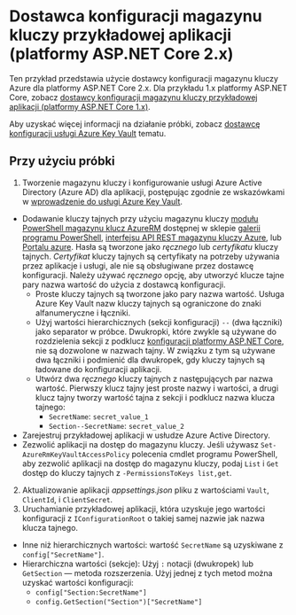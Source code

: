 # <a name="key-vault-configuration-provider-sample-application-aspnet-core-2x"></a>Dostawca konfiguracji magazynu kluczy przykładowej aplikacji (platformy ASP.NET Core 2.x)

Ten przykład przedstawia użycie dostawcy konfiguracji magazynu kluczy Azure dla platformy ASP.NET Core 2.x. Dla przykładu 1.x platformy ASP.NET Core, zobacz [dostawcy konfiguracji magazynu kluczy przykładowej aplikacji (platformy ASP.NET Core 1.x)](https://github.com/aspnet/Docs/tree/master/aspnetcore/security/key-vault-configuration/samples/basic-sample/1.x).

Aby uzyskać więcej informacji na działanie próbki, zobacz [dostawcę konfiguracji usługi Azure Key Vault](xref:security/key-vault-configuration) tematu.

## <a name="using-the-sample"></a>Przy użyciu próbki
1. Tworzenie magazynu kluczy i konfigurowanie usługi Azure Active Directory (Azure AD) dla aplikacji, postępując zgodnie ze wskazówkami w [wprowadzenie do usługi Azure Key Vault](https://azure.microsoft.com/documentation/articles/key-vault-get-started/).
  * Dodawanie kluczy tajnych przy użyciu magazynu kluczy [modułu PowerShell magazynu klucz AzureRM](/powershell/module/azurerm.keyvault) dostępnej w sklepie [galerii programu PowerShell](https://www.powershellgallery.com/packages/AzureRM.KeyVault), [interfejsu API REST magazynu kluczy Azure](/rest/api/keyvault/), lub [Portalu azure](https://portal.azure.com/). Hasła są tworzone jako *ręcznego* lub *certyfikatu* kluczy tajnych. *Certyfikat* kluczy tajnych są certyfikaty na potrzeby używania przez aplikacje i usługi, ale nie są obsługiwane przez dostawcę konfiguracji. Należy używać *ręcznego* opcję, aby utworzyć klucze tajne pary nazwa wartość do użycia z dostawcą konfiguracji.
    * Proste kluczy tajnych są tworzone jako pary nazwa wartość. Usługa Azure Key Vault nazw kluczy tajnych są ograniczone do znaki alfanumeryczne i łączniki.
    * Użyj wartości hierarchicznych (sekcji konfiguracji) `--` (dwa łączniki) jako separator w próbce. Dwukropki, które zwykle są używane do rozdzielenia sekcji z podklucz [konfiguracji platformy ASP.NET Core](xref:fundamentals/configuration/index), nie są dozwolone w nazwach tajny. W związku z tym są używane dwa łączniki i podmienić dla dwukropek, gdy kluczy tajnych są ładowane do konfiguracji aplikacji.
    * Utwórz dwa *ręcznego* kluczy tajnych z następujących par nazwa wartość. Pierwszy klucz tajny jest proste nazwy i wartości, a drugi klucz tajny tworzy wartość tajna z sekcji i podklucz nazwa klucza tajnego:
      * `SecretName`: `secret_value_1`
      * `Section--SecretName`: `secret_value_2`
  * Zarejestruj przykładowej aplikacji w usłudze Azure Active Directory.
  * Zezwolić aplikacji na dostęp do magazynu kluczy. Jeśli używasz `Set-AzureRmKeyVaultAccessPolicy` polecenia cmdlet programu PowerShell, aby zezwolić aplikacji na dostęp do magazynu kluczy, podaj `List` i `Get` dostęp do kluczy tajnych z `-PermissionsToKeys list,get`.
2. Aktualizowanie aplikacji *appsettings.json* pliku z wartościami `Vault`, `ClientId`, i `ClientSecret`.
3. Uruchamianie przykładowej aplikacji, która uzyskuje jego wartości konfiguracji z `IConfigurationRoot` o takiej samej nazwie jak nazwa klucza tajnego.
  * Inne niż hierarchicznych wartości: wartość `SecretName` są uzyskiwane z `config["SecretName"]`.
  * Hierarchiczna wartości (sekcje): Użyj `:` notacji (dwukropek) lub `GetSection` — metoda rozszerzenia. Użyj jednej z tych metod można uzyskać wartości konfiguracji:
    * `config["Section:SecretName"]`
    * `config.GetSection("Section")["SecretName"]`

